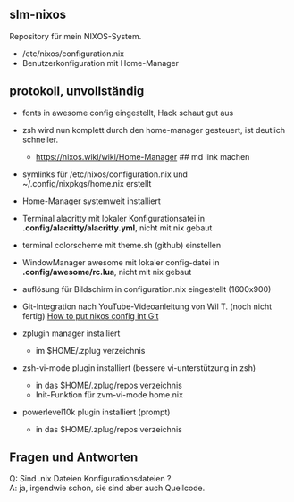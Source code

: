 slm-nixos
---
Repository für mein NIXOS-System.
- /etc/nixos/configuration.nix
- Benutzerkonfiguration mit Home-Manager

## protokoll, unvollständig
  - fonts in awesome config eingestellt, Hack schaut gut aus
  - zsh wird nun komplett durch den home-manager gesteuert, ist deutlich schneller.
    - https://nixos.wiki/wiki/Home-Manager ## md link machen

  - symlinks für /etc/nixos/configuration.nix und ~/.config/nixpkgs/home.nix erstellt
  - Home-Manager systemweit installiert

  - Terminal alacritty mit lokaler Konfigurationsatei in **.config/alacritty/alacritty.yml**, nicht mit nix gebaut
  - terminal colorscheme mit theme.sh (github) einstellen

  - WindowManager awesome mit lokaler config-datei in **.config/awesome/rc.lua**, nicht mit nix gebaut
  - auflösung für Bildschirm in configuration.nix eingestellt (1600x900)

  - Git-Integration nach YouTube-Videoanleitung von Wil T. (noch nicht fertig)
    [How to put nixos config int Git](https://www.youtube.com/watch?v=Dy3KHMuDNS8)

  - zplugin manager installiert
    - im $HOME/.zplug verzeichnis

  - zsh-vi-mode plugin installiert (bessere vi-unterstützung in zsh)
    - in das $HOME/.zplug/repos verzeichnis
    - Init-Funktion für zvm-vi-mode home.nix

  - powerlevel10k plugin installiert (prompt)
    - in das $HOME/.zplug/repos verzeichnis

## Fragen und Antworten
Q: Sind .nix Dateien Konfigurationsdateien ?<br>
A: ja, irgendwie schon, sie sind aber auch Quellcode.<br>
